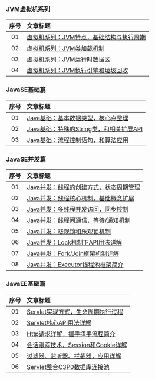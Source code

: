 ### JVM虚拟机系列

|序号|文章标题|
|:---:|:---|
|01|[虚拟机系列：JVM特点，基础结构与执行周期](https://mp.weixin.qq.com/s/6mODRDVrw6z1ok5hFWvi3A)|
|02|[虚拟机系列：JVM类加载机制](https://mp.weixin.qq.com/s/buJo4c2K_9Y7qRUEp_l2kg)|
|03|[虚拟机系列：JVM运行时数据区](https://mp.weixin.qq.com/s/CMvhvV5kwzijq2t9eqlsoA)|
|04|[虚拟机系列：JVM执行引擎和垃圾回收](https://mp.weixin.qq.com/s/yN3q038pFnKN1hnBgO_Y6g)|

### JavaSE基础篇

|序号|文章标题|
|:---:|:---|
|01|[Java基础：基本数据类型，核心点整理](https://mp.weixin.qq.com/s/YwrBptAd2SrWefFIiN86Yw)|
|02|[Java基础：特殊的String类，和相关扩展API](https://mp.weixin.qq.com/s/HI6yklzR118G2Y-rJzl47g)|
|03|[Java基础：流程控制语句，和算法应用](https://mp.weixin.qq.com/s/K7VqhbOJ7nMrFtfQgUKY0Q)|

### JavaSE并发篇

|序号|文章标题|
|:---:|:---|
|01|[Java并发：线程的创建方式，状态周期管理](https://mp.weixin.qq.com/s/h0zuh364It-fDtQyYdzIwA)|
|02|[Java并发：线程核心机制，基础概念扩展](https://mp.weixin.qq.com/s/nU5tbKuAiDf_LDu-8A4Etg)|
|03|[Java并发：多线程并发访问，同步控制](https://mp.weixin.qq.com/s/xWhd3vgYPNp-Mm2lJpmFmA)|
|04|[Java并发：线程间通信，等待/通知机制](https://mp.weixin.qq.com/s/WWbVjvkEqpddx605me9E-A)|
|05|[Java并发：悲观锁和乐观锁机制](https://mp.weixin.qq.com/s/t6NshbuKwULPeLhTIhvmIg)|
|06|[Java并发：Lock机制下API用法详解](https://mp.weixin.qq.com/s/F7TC-71kEIpG6VD2eF6NIw)|
|07|[Java并发：Fork/Join框架机制详解](https://mp.weixin.qq.com/s/kk5q0mtBawCSa6365t3IWw)|
|08|[Java并发：Executor线程池框架简介](https://mp.weixin.qq.com/s/jvOl-bxVC1e4L2O329OIyg)|

### JavaEE基础篇

|序号|文章标题|
|:---:|:---|
|01|[Servlet实现方式，生命周期执行过程](https://mp.weixin.qq.com/s/0YMhMX4ET1BxyGJi01grnw)|
|02|[Servlet核心API用法详解](https://mp.weixin.qq.com/s/gC9xknmXLvC7WlwEpPSWXQ)|
|03|[Http请求详解，握手挥手流程简介](https://mp.weixin.qq.com/s/IhrIdiLu2kxe2npgix8KTg)|
|04|[会话跟踪技术，Session和Cookie详解](https://mp.weixin.qq.com/s/8cEgI49Tbb4ezxZEvEq8tg)|
|05|[过滤器、监听器、拦截器，应用详解](https://mp.weixin.qq.com/s/CVhLyZ12BbT9kaclSpIrnw)|
|06|[Servlet整合C3P0数据库连接池](https://mp.weixin.qq.com/s/I-KB6vAEwVMBAVAjEP2RmQ)|